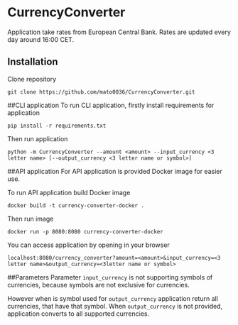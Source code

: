 # CurrencyConverter

Application take rates from European Central Bank. Rates are updated every day around 16:00 CET.


## Installation
Clone repository
```shell script
git clone https://github.com/mato0036/CurrencyConverter.git
```


##CLI application
To run CLI application, firstly install requirements for application
```shell script
pip install -r requirements.txt
```
Then run application
```shell script
python -m CurrencyConverter --amount <amount> --input_currency <3 letter name> [--output_currency <3 letter name or symbol>]
```


##API application
For API application is provided Docker image for easier use. 

To run API application build Docker image
```shell script
docker build -t currency-converter-docker .
```
Then run image
```shell script
docker run -p 8080:8080 currency-converter-docker
```
You can access application by opening in your browser
```
localhost:8080/currency_converter?amount=<amount>&input_currency=<3 letter name>&output_currency=<3letter name or symbol>
```


##Parameters
Parameter `input_currency` is not supporting symbols of currencies, because symbols are not exclusive for currencies.

However when is symbol used for `output_currency` application return all currencies, that have that symbol.
When `output_currency` is not provided, application converts to all supported currencies.
